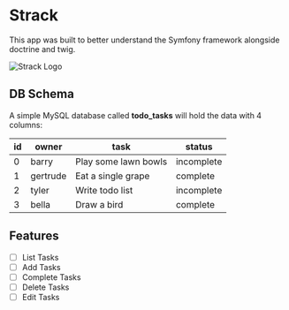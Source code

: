 # Strack
This app was built to better understand the Symfony framework alongside doctrine and twig.

![Strack Logo](https://cdn.gravitas.net/img/logo/Strack-small.png)

## DB Schema
A simple MySQL database called **todo_tasks** will hold the data with 4 columns:

| id | owner | task | status |
| --- | --- | --- | ---|
| 0 | barry | Play some lawn bowls | incomplete |
| 1 | gertrude | Eat a single grape | complete |
| 2 | tyler | Write todo list | incomplete |
| 3 | bella | Draw a bird | complete |
## Features
- [ ] List Tasks
- [ ] Add Tasks
- [ ] Complete Tasks
- [ ] Delete Tasks
- [ ] Edit Tasks